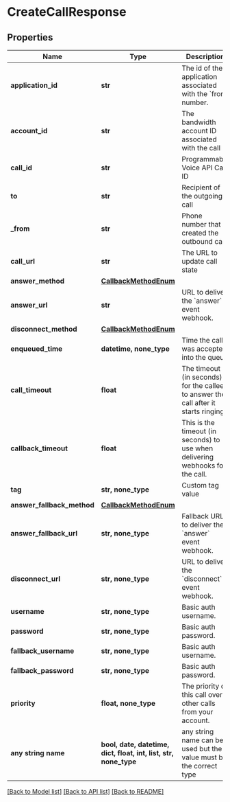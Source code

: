 # CreateCallResponse


## Properties
Name | Type | Description | Notes
------------ | ------------- | ------------- | -------------
**application_id** | **str** | The id of the application associated with the &#x60;from&#x60; number. | 
**account_id** | **str** | The bandwidth account ID associated with the call | 
**call_id** | **str** | Programmable Voice API Call ID | 
**to** | **str** | Recipient of the outgoing call | 
**_from** | **str** | Phone number that created the outbound call | 
**call_url** | **str** | The URL to update call state | 
**answer_method** | [**CallbackMethodEnum**](CallbackMethodEnum.md) |  | 
**answer_url** | **str** | URL to deliver the &#x60;answer&#x60; event webhook. | 
**disconnect_method** | [**CallbackMethodEnum**](CallbackMethodEnum.md) |  | 
**enqueued_time** | **datetime, none_type** | Time the call was accepted into the queue | [optional] 
**call_timeout** | **float** | The timeout (in seconds) for the callee to answer the call after it starts ringing. | [optional] 
**callback_timeout** | **float** | This is the timeout (in seconds) to use when delivering webhooks for the call. | [optional] 
**tag** | **str, none_type** | Custom tag value | [optional] 
**answer_fallback_method** | [**CallbackMethodEnum**](CallbackMethodEnum.md) |  | [optional] 
**answer_fallback_url** | **str, none_type** | Fallback URL to deliver the &#x60;answer&#x60; event webhook. | [optional] 
**disconnect_url** | **str, none_type** | URL to deliver the &#x60;disconnect&#x60; event webhook. | [optional] 
**username** | **str, none_type** | Basic auth username. | [optional] 
**password** | **str, none_type** | Basic auth password. | [optional] 
**fallback_username** | **str, none_type** | Basic auth username. | [optional] 
**fallback_password** | **str, none_type** | Basic auth password. | [optional] 
**priority** | **float, none_type** | The priority of this call over other calls from your account. | [optional] 
**any string name** | **bool, date, datetime, dict, float, int, list, str, none_type** | any string name can be used but the value must be the correct type | [optional]

[[Back to Model list]](../README.md#documentation-for-models) [[Back to API list]](../README.md#documentation-for-api-endpoints) [[Back to README]](../README.md)


